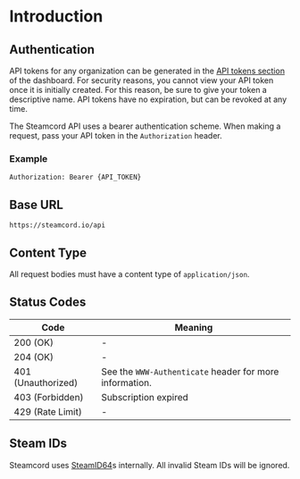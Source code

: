 # Introduction

## Authentication

API tokens for any organization can be generated in the
[API tokens section](https://steamcord.io/dashboard/tokens) of the dashboard. For security reasons,
you cannot view your API token once it is initially created. For this reason, be sure to give your
token a descriptive name. API tokens have no expiration, but can be revoked at any time.

The Steamcord API uses a bearer authentication scheme. When making a request, pass your API token in
the `Authorization` header.

### Example

```http
Authorization: Bearer {API_TOKEN}
```

## Base URL

```
https://steamcord.io/api
```


## Content Type

All request bodies must have a content type of `application/json`.

## Status Codes

| Code               | Meaning                                                 |
| ------------------ | ------------------------------------------------------- |
| 200 (OK)           | -                                                       |
| 204 (OK)           | -                                                       |
| 401 (Unauthorized) | See the `WWW-Authenticate` header for more information. |
| 403 (Forbidden)    | Subscription expired                                    |
| 429 (Rate Limit)   | -                                                       |

## Steam IDs

Steamcord uses [SteamID64](https://developer.valvesoftware.com/wiki/SteamID)s internally. All
invalid Steam IDs will be ignored.
